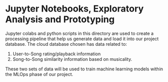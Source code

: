 # Jupyter Notebooks, Exploratory Analysis and Prototyping

Jupyter colabs and python scripts in this directory are used to create a processing pipeline that help us generate data and load it into our project database. The cloud database chosen has data related to:

1. User-to-Song rating/playback information
2. Song-to-Song similarity information based on musicality.

These two sets of data will be used to train machine learning models within the MLOps phase of our project.
